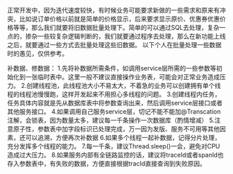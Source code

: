 正常开发中，因为迭代速度较快，有时候业务可能要求新做的一些需求和原来有冲突，比如说订单价格以前就是简单的价格显示，后来要求显示原价、优惠券优惠价格等等，那么我们就要将旧数据批量处理下。简单的可以通过SQL去处理，复杂一点的，掺杂一些较复杂逻辑判断的，我们就要通过程序去处理，那么在新功能上线之后，就要通过一些方式去批量处理这些旧数据。
以下个人在批量处理一些数据时的愚见，仅供参考。

补数据、修数据：
1.先将补数据所需条件，如调用service层所需的一些参数等初始化到一张临时表中。这里一般不建议直接操作业务表，可能会对正常业务造成压力。
2.创建线程池，此线程池大小不易太大，不着急的业务可以创建拥有单个线程的线程池慢慢跑，这样开发起来不用担心多线程的问题。
3.创建线程内任务，任务具体内容就是先从数据库表中将参数查询出来，然后调用service层接口或者其他服务接口。
4.如果调用自己服务service层，切记不能不能加@Transcation注解，会锁表，因为数量太多，建议每一千条操作一次数据库（酌情增减）
5.注意原子性，参数表中加字段标识已处理完成，万一因为发版、服务不可用等其他因素，还可以追溯，方便再次补数据
6.如果多个线程一起补数据，记得分片处理，充分发挥多个线程的能力。
7.每一千条，建议Thread.sleep()一会，避免对CPU造成过大压力。
8.如果服务内部有全链路监控的话，建议将traceId或者spanId也存入参数表中，有失败的数据，方便直接根据tracId直接查询到失败原因。